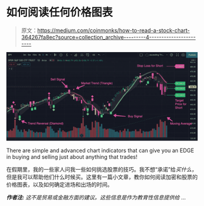 # 如何阅读任何价格图表

> 原文：<https://medium.com/coinmonks/how-to-read-a-stock-chart-364267fa8ec?source=collection_archive---------4----------------------->

![](img/41440f9cb10ec1614b76a63b0642f3ff.png)

There are simple and advanced chart indicators that can give you an EDGE in buying and selling just about anything that trades!

在假期里，我的一些家人问我一些如何挑选股票的技巧。我不想“承诺”给*买什么*，但是我可以帮助他们什么时候买。这里有一篇小文章，教你如何阅读加密和股票的价格图表，以及如何确定进场和出场的时间。

***作者注:*** *这不是贸易或金融方面的建议。这些信息是作为教育性信息提供给* …